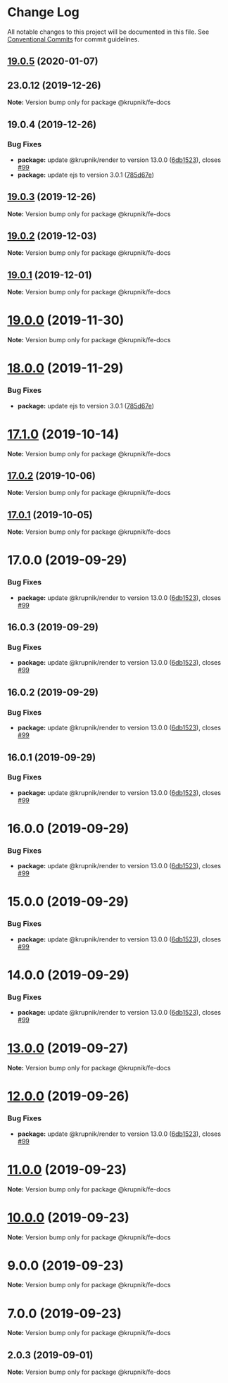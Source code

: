 # Change Log

All notable changes to this project will be documented in this file.
See [Conventional Commits](https://conventionalcommits.org) for commit guidelines.

## [19.0.5](https://github.com/yurikrupniktools/client-apps/compare/@krupnik/fe-docs@19.0.4...@krupnik/fe-docs@19.0.5) (2020-01-07)



## 23.0.12 (2019-12-26)

**Note:** Version bump only for package @krupnik/fe-docs





## 19.0.4 (2019-12-26)


### Bug Fixes

* **package:** update @krupnik/render to version 13.0.0 ([6db1523](https://github.com/yurikrupniktools/client-apps/commit/6db152353f6349c9a26474eabfe42c4625035b4f)), closes [#99](https://github.com/yurikrupniktools/client-apps/issues/99)
* **package:** update ejs to version 3.0.1 ([785d67e](https://github.com/yurikrupniktools/client-apps/commit/785d67e6f667694977dd1db241efe242cceec369))





## [19.0.3](https://github.com/yurikrupniktools/client-apps/compare/@krupnik/fe-docs@19.0.2...@krupnik/fe-docs@19.0.3) (2019-12-26)

**Note:** Version bump only for package @krupnik/fe-docs





## [19.0.2](https://github.com/yurikrupniktools/client-apps/compare/@krupnik/fe-docs@19.0.1...@krupnik/fe-docs@19.0.2) (2019-12-03)

**Note:** Version bump only for package @krupnik/fe-docs





## [19.0.1](https://github.com/yurikrupniktools/client-apps/compare/@krupnik/fe-docs@19.0.0...@krupnik/fe-docs@19.0.1) (2019-12-01)

**Note:** Version bump only for package @krupnik/fe-docs





# [19.0.0](https://github.com/yurikrupniktools/client-apps/compare/@krupnik/fe-docs@18.0.0...@krupnik/fe-docs@19.0.0) (2019-11-30)

**Note:** Version bump only for package @krupnik/fe-docs





# [18.0.0](https://github.com/yurikrupniktools/client-apps/compare/@krupnik/fe-docs@17.1.0...@krupnik/fe-docs@18.0.0) (2019-11-29)


### Bug Fixes

* **package:** update ejs to version 3.0.1 ([785d67e](https://github.com/yurikrupniktools/client-apps/commit/785d67e6f667694977dd1db241efe242cceec369))





# [17.1.0](https://github.com/yurikrupniktools/client-apps/compare/@krupnik/fe-docs@17.0.2...@krupnik/fe-docs@17.1.0) (2019-10-14)

**Note:** Version bump only for package @krupnik/fe-docs





## [17.0.2](https://github.com/yurikrupniktools/client-apps/compare/@krupnik/fe-docs@17.0.1...@krupnik/fe-docs@17.0.2) (2019-10-06)

**Note:** Version bump only for package @krupnik/fe-docs





## [17.0.1](https://github.com/yurikrupniktools/client-apps/compare/@krupnik/fe-docs@17.0.0...@krupnik/fe-docs@17.0.1) (2019-10-05)

**Note:** Version bump only for package @krupnik/fe-docs





# 17.0.0 (2019-09-29)


### Bug Fixes

* **package:** update @krupnik/render to version 13.0.0 ([6db1523](https://github.com/yurikrupniktools/client-apps/commit/6db1523)), closes [#99](https://github.com/yurikrupniktools/client-apps/issues/99)





## 16.0.3 (2019-09-29)


### Bug Fixes

* **package:** update @krupnik/render to version 13.0.0 ([6db1523](https://github.com/yurikrupniktools/client-apps/commit/6db1523)), closes [#99](https://github.com/yurikrupniktools/client-apps/issues/99)





## 16.0.2 (2019-09-29)


### Bug Fixes

* **package:** update @krupnik/render to version 13.0.0 ([6db1523](https://github.com/yurikrupniktools/client-apps/commit/6db1523)), closes [#99](https://github.com/yurikrupniktools/client-apps/issues/99)





## 16.0.1 (2019-09-29)


### Bug Fixes

* **package:** update @krupnik/render to version 13.0.0 ([6db1523](https://github.com/yurikrupniktools/client-apps/commit/6db1523)), closes [#99](https://github.com/yurikrupniktools/client-apps/issues/99)





# 16.0.0 (2019-09-29)


### Bug Fixes

* **package:** update @krupnik/render to version 13.0.0 ([6db1523](https://github.com/yurikrupniktools/client-apps/commit/6db1523)), closes [#99](https://github.com/yurikrupniktools/client-apps/issues/99)





# 15.0.0 (2019-09-29)


### Bug Fixes

* **package:** update @krupnik/render to version 13.0.0 ([6db1523](https://github.com/yurikrupniktools/client-apps/commit/6db1523)), closes [#99](https://github.com/yurikrupniktools/client-apps/issues/99)





# 14.0.0 (2019-09-29)


### Bug Fixes

* **package:** update @krupnik/render to version 13.0.0 ([6db1523](https://github.com/yurikrupniktools/client-apps/commit/6db1523)), closes [#99](https://github.com/yurikrupniktools/client-apps/issues/99)





# [13.0.0](https://github.com/yurikrupniktools/client-apps/compare/@krupnik/fe-docs@12.0.0...@krupnik/fe-docs@13.0.0) (2019-09-27)

**Note:** Version bump only for package @krupnik/fe-docs





# [12.0.0](https://github.com/yurikrupniktools/client-apps/compare/@krupnik/fe-docs@11.0.0...@krupnik/fe-docs@12.0.0) (2019-09-26)


### Bug Fixes

* **package:** update @krupnik/render to version 13.0.0 ([6db1523](https://github.com/yurikrupniktools/client-apps/commit/6db1523)), closes [#99](https://github.com/yurikrupniktools/client-apps/issues/99)





# [11.0.0](https://github.com/yurikrupniktools/client-apps/compare/@krupnik/fe-docs@10.0.0...@krupnik/fe-docs@11.0.0) (2019-09-23)

**Note:** Version bump only for package @krupnik/fe-docs





# [10.0.0](https://github.com/yurikrupniktools/client-apps/compare/@krupnik/fe-docs@9.0.0...@krupnik/fe-docs@10.0.0) (2019-09-23)

**Note:** Version bump only for package @krupnik/fe-docs





# 9.0.0 (2019-09-23)

**Note:** Version bump only for package @krupnik/fe-docs





# 7.0.0 (2019-09-23)

**Note:** Version bump only for package @krupnik/fe-docs





## 2.0.3 (2019-09-01)

**Note:** Version bump only for package @krupnik/fe-docs
